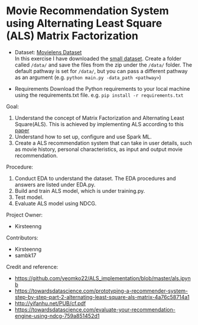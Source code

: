 # Movie Recommendation System using Alternating Least Square (ALS) Matrix Factorization

* Dataset: [Movielens Dataset](https://grouplens.org/datasets/movielens/latest/)  
In this exercise I have downloaded the [small dataset](https://files.grouplens.org/datasets/movielens/ml-latest-small.zip). Create a folder called `/data/` and save the files from the zip under the `/data/` folder. The default pathway is set for `/data/`, but you can pass a different pathway as an argument (e.g. `python main.py -data_path <pathway>`)

* Requirements
Download the Python requirements to your local machine using the requirements.txt file.  e.g. `pip install -r requirements.txt`

Goal: 
1. Understand the concept of Matrix Factorization and Alternating Least Square(ALS). This is achieved by implementing ALS according to this [paper](http://yifanhu.net/PUB/cf.pdf)
2. Understand how to set up, configure and use Spark ML. 
3. Create a ALS recommendation system that can take in user details, such as movie history, personal characteristics, as input and output movie recommendation.

Procedure:
1. Conduct EDA to understand the dataset. The EDA procedures and answers are listed under EDA.py.  
2. Build and train ALS model, which is under training.py.
3. Test model.
4. Evaluate ALS model using NDCG.


Project Owner: 
* Kirsteenng

Contributors:
* Kirsteenng
* sambk17

Credit and reference:
* https://github.com/yeomko22/ALS_implementation/blob/master/als.ipynb
* https://towardsdatascience.com/prototyping-a-recommender-system-step-by-step-part-2-alternating-least-square-als-matrix-4a76c58714a1
* http://yifanhu.net/PUB/cf.pdf
* https://towardsdatascience.com/evaluate-your-recommendation-engine-using-ndcg-759a851452d1
